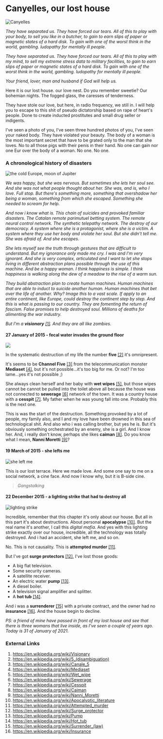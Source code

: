 # Canyelles, our lost house

![Canyelles](http://telecomlobby.com/Images/35299207_456863851422799_639551734527557632_n.jpg)

*They have separated us. They have forced our tears. All of this to play with your body, to sell you like in a butcher, to gain to earn slips of paper or magnetic states of a hard disk. To gain with one of the worst think in the world, gambling. ludopathy for mentally ill people.*

*They have separated us. They have forced our tears. All of this to play with my mind, to sell my extreme stress data to military facilities, to gain to earn slips of paper or magnetic states of a hard disk. To gain with one of the worst think in the world, gambling. ludopathy for mentally ill people.*

*Your friend, lover, man and husband if God will help us.*

Here it is our lost house. our love nest. Do you remember sweetie? Our bohemian nights. The fogged glass, the caresses of tenderness.

They have stole our love, but here, in radio frequency, we still in. I will help you to escape to this shit of pseudo dictatorship based on rape of heart's people. Done to create inducted prostitutes and small drug seller or indigents. 

I've seen a photo of you, I've seen three hundred photos of you, I've seen your naked body. They have violated your beauty. The body of a woman is the most important secret that have to be grated only to the man that she loves. No to all those pigs with their penis in their hand. No one can gain nor one Eur over the body of a woman. No one. No one.

### A chronological history of disasters 

![the cold Europe, moon of Jupiter](http://telecomlobby.com/Images/800px-Europa-moon-with-margins.jpg)

*We was happy, but she was nervous. But sometimes she lets her soul see. And she was not what people thought about her. She was, and is, who I love. Full stop. But there's something more, something that overshadow her being a woman, something from which she escaped. Something she needed to scream for help.*

*And now i know what is. This chain of suicides and provoked familiar disasters. The Catalan remote parimutuel  betting system. The remote neural control network. The synthetic telepathy network. The destroy of our democracy. A system where she is a protagonist, where she is a victim. A system where they use her body and violate her soul. But she didn't tell me. She was afraid of. And she escapes.*

*She lets myself see the truth through gestures that are difficult to understand. But my ignorance only made me cry. I was and I'm very ignorant. And she is very complex, articulated and I want to let she stops  living in different abstraction plans possible through the use of this machine. And be a happy woman. I think happiness is simple. I think happiness is walking along the dew of a meadow to the rise of a warm sun.* 

*They build abstraction plan to create human machines. Human machines that are able to induct to suicide another human. Human machines that bet over the life of another.  Why? Image this to a vast scale. If apply to an entire continent, like Europe, could destroy the continent step by step. And this is what is passing to our country. They are fomenting the return of fascism. False promises to help destroyed soul. Millions of deaths for alimenting the war industry.*

*But I'm a **visionary** [[1]](https://en.wikipedia.org/wiki/Visionary). And they are all like zombies.*

#### 27 January of 2015 - fecal water invades the ground floor

![](http://telecomlobby.com/Images/IMG-20150127-WA0005.jpg)

In the systematic destruction of my life the number **five** [[2]](https://en.wikipedia.org/wiki/5_(disambiguation)) it's omnipresent. 

It's seems to be **Channel Five** [[3]](https://en.wikipedia.org/wiki/Canale_5) from the telecommunication monster **Mediaset** [[4]](https://en.wikipedia.org/wiki/Mediaset), but it's not possible...it's too big for me. Or not? I'm too lame...yes it's not possible ;) 

She always clean herself and her baby with **wet wipes** [[5]](https://en.wikipedia.org/wiki/Wet_wipe), but those wipes cannot be cannot be pulled into the toilet above all because the house was not connected to **sewerage** [[6]](https://en.wikipedia.org/wiki/Sewerage) network of the town. It was a country house with a **cesspit** [[7]](https://en.wikipedia.org/wiki/Cesspit). My father when he was young fall into one. Probably this is the next one.

This is was the start of the destruction. Something provoked by a lot of people, my family also, and I and my love have been drowned in this sea of technological shit. And also who i was calling brother, but yes he is. But it's obviously something orchestrated by an enemy, she is a girl. And I know her. And, i really don't know, perhaps she likes **caiman** [[8]](https://en.wikipedia.org/wiki/Caiman). Do you know what I mean, **Nanni Moretti** [[9]](https://en.wikipedia.org/wiki/Nanni_Moretti)?

#### 19 March of 2015 - she lefts me

![she left me](http://telecomlobby.com/Images/IMG-20150319-WA0000.jpeg)

This is our lost terrace. Here we made love. And some one say to me on a social network, a cine face. And now I know why, but it is B-side cine. 

> *Gangstalking*

#### 22 December 2015 - a lighting strike that had to destroy all

![lighting strike](http://telecomlobby.com/Images/6RFGJ2F65QI6TFEGIBWI6S7HAY.jpg)

Incredible, remember that this chapter it's only about our house. But all in this part it's about destructions. About personal **apocalypse** [[10]](https://en.wikipedia.org/wiki/Apocalyptic_literature). But the real name it's another, I call this *digital mafia*. And yes with this lighting strike exactly over our house, incredible, all the technology was totally destroyed. And i had an accident, she left me, and so on. 

No. This is not causality. This is **attempted murder** [[11]](https://en.wikipedia.org/wiki/Attempted_murder).

But I've got **surge protectors** [[12]](https://en.wikipedia.org/wiki/Surge_protector), I've lost those goods:

- A big flat television.
- Some security cameras.
- A satellite receiver.
- An electric water **pump** [[13]](https://en.wikipedia.org/wiki/Pump).
- A diesel boiler.
- A television signal amplifier and splitter.
- A **hot tub** [[14]](https://en.wikipedia.org/wiki/Hot_tub).

And i was a **surrenderer** [[15]](https://en.wikipedia.org/wiki/Surrender_(law)) with a private contract, and the owner had no **insurance** [[16]](https://en.wikipedia.org/wiki/Insurance). And the house begin to decline.

*PS: a friend of mine have passed in front of my lost house and see that there is three womans that live inside, as I've seen a couple of years ago. Today is 31 of January of 2021.*

### External Links

1. https://en.wikipedia.org/wiki/Visionary
2. https://en.wikipedia.org/wiki/5_(disambiguation)
3. https://en.wikipedia.org/wiki/Canale_5
4. https://en.wikipedia.org/wiki/Mediaset
5. https://en.wikipedia.org/wiki/Wet_wipe
6. https://en.wikipedia.org/wiki/Sewerage
7. https://en.wikipedia.org/wiki/Cesspit
8. https://en.wikipedia.org/wiki/Caiman
9. https://en.wikipedia.org/wiki/Nanni_Moretti
10. https://en.wikipedia.org/wiki/Apocalyptic_literature
11. https://en.wikipedia.org/wiki/Attempted_murder
12. https://en.wikipedia.org/wiki/Surge_protector
13. https://en.wikipedia.org/wiki/Pump
14. https://en.wikipedia.org/wiki/Hot_tub
15. https://en.wikipedia.org/wiki/Surrender_(law)
16. https://en.wikipedia.org/wiki/Insurance